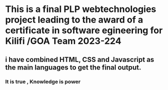 # This is a final PLP webtechnologies project leading to the award of a certificate in software egineering for Kilifi /GOA Team 2023-224
## i have combined HTML, CSS and Javascript as the main languages to get the final output.
### It is true , Knowledge is power
